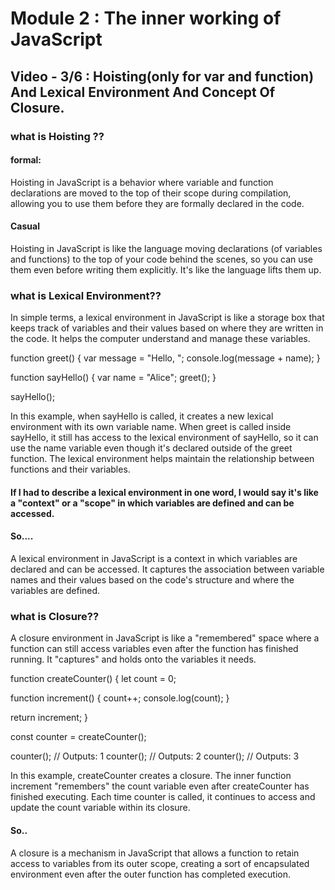 # Module 2 : The inner working of JavaScript

## Video - 3/6 : Hoisting(only for var and function) And Lexical Environment And Concept Of Closure.

### what is Hoisting ??

#### formal:

Hoisting in JavaScript is a behavior where variable and function declarations are moved to the top of their scope during compilation, allowing you to use them before they are formally declared in the code.

#### Casual

Hoisting in JavaScript is like the language moving declarations (of variables and functions) to the top of your code behind the scenes, so you can use them even before writing them explicitly. It's like the language lifts them up.

### what is Lexical Environment??

In simple terms, a lexical environment in JavaScript is like a storage box that keeps track of variables and their values based on where they are written in the code. It helps the computer understand and manage these variables.

function greet() {
var message = "Hello, ";
console.log(message + name);
}

function sayHello() {
var name = "Alice";
greet();
}

sayHello();

In this example, when sayHello is called, it creates a new lexical environment with its own variable name. When greet is called inside sayHello, it still has access to the lexical environment of sayHello, so it can use the name variable even though it's declared outside of the greet function. The lexical environment helps maintain the relationship between functions and their variables.

#### If I had to describe a lexical environment in one word, I would say it's like a "context" or a "scope" in which variables are defined and can be accessed.

#### So....

A lexical environment in JavaScript is a context in which variables are declared and can be accessed. It captures the association between variable names and their values based on the code's structure and where the variables are defined.

### what is Closure??

A closure environment in JavaScript is like a "remembered" space where a function can still access variables even after the function has finished running. It "captures" and holds onto the variables it needs.

function createCounter() {
let count = 0;

function increment() {
count++;
console.log(count);
}

return increment;
}

const counter = createCounter();

counter(); // Outputs: 1
counter(); // Outputs: 2
counter(); // Outputs: 3

In this example, createCounter creates a closure. The inner function increment "remembers" the count variable even after createCounter has finished executing. Each time counter is called, it continues to access and update the count variable within its closure.

#### So..

A closure is a mechanism in JavaScript that allows a function to retain access to variables from its outer scope, creating a sort of encapsulated environment even after the outer function has completed execution.
